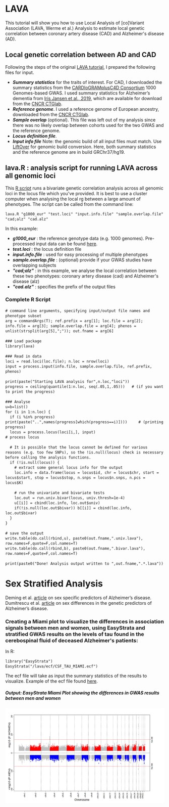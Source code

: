 # LAVA
This tutorial will show you how to use Local Analysis of [co]Variant Association (LAVA, Werme et al.) Analysis to estimate local genetic correlation between coronary artery disease (CAD) and Alzheimer's disease (AD).

## Local genetic correlation between AD and CAD
Following the steps of the original [LAVA tutorial](https://github.com/josefin-werme/LAVA), I prepared the following files for input.
- ***Summary statistics*** for the traits of interest. For CAD, I downloaded the summary statistics from the [CARDIoGRAMplusC4D Consortium](http://www.cardiogramplusc4d.org/data-downloads/) 1000 Genomes-based GWAS. I used summary statistics for Alzheimer’s dementia from [Iris Jansen et al., 2019](https://www.nature.com/articles/s41588-018-0311-9), which are available for download from the [CNCR CTGlab](https://ctg.cncr.nl/software/summary_statistics). 
- ***Reference genome***. I used a reference genome of European ancestry, downloaded from the [CNCR CTGlab](https://ctg.cncr.nl/software/magma).  
- ***Sample overlap*** (optional). This file was left out of my analysis since there was no likely overlap between cohorts used for the two GWAS and the reference genome.
- ***Locus definition file***. 
- ***Input info file***
Note: the genomic build of all input files must match. Use [LiftOver](https://genome.ucsc.edu/cgi-bin/hgLiftOver/) for genomic build conversion. Here, both summary statistics and the reference genome are in build GRChr37/hg19.

## lava.R : analysis script for running LAVA across all genomic loci
This [R script](https://github.com/GaglianoTaliun-Lab/lava_protocol/blob/main/lava.R) runs a bivariate genetic correlation analysis across all genomic loci in the locus file which you've provided. It is best to use a cluster computer when analysing the local rg between a large amount of phenotypes. The script can be called from the command line:

```
lava.R "g1000_eur" "test.loci" "input.info.file" "sample.overlap.file" "cad;alz" "cad.alz"
```

In this example:
- ***g1000_eur*** : the reference genotype data (e.g. 1000 genomes). Pre-processed input data can be found [here](https://ctg.cncr.nl/software/magma).
- ***test.loci*** : the locus definition file
- ***input.info.file*** : used for easy processing of multiple phenotypes
- ***sample.overlap.file*** : (optional) provide if your GWAS studies have overlapping subjects
- ***"cad;alz"*** : in this example, we analyse the local correlation between these two phenotypes: coronary artery disease (cad) and Alzheimer's disease (alz)
- ***"cad.alz"*** : specifies the prefix of the output files



### **Complete R Script**

```
# command line arguments, specifying input/output file names and phenotype subset
arg = commandArgs(T); ref.prefix = arg[1]; loc.file = arg[2]; info.file = arg[3]; sample.overlap.file = arg[4]; phenos = unlist(strsplit(arg[5],";")); out.fname = arg[6]

### Load package
library(lava)

### Read in data
loci = read.loci(loc.file); n.loc = nrow(loci)
input = process.input(info.file, sample.overlap.file, ref.prefix, phenos)

print(paste("Starting LAVA analysis for",n.loc,"loci"))
progress = ceiling(quantile(1:n.loc, seq(.05,1,.05)))   # (if you want to print the progress)

### Analyse
u=b=list()
for (i in 1:n.loc) {
  if (i %in% progress) print(paste("..",names(progress[which(progress==i)])))     # (printing progress)
  locus = process.locus(loci[i,], input)                                          # process locus

  # It is possible that the locus cannot be defined for various reasons (e.g. too few SNPs), so the !is.null(locus) check is necessary before calling the analysis functions.
  if (!is.null(locus)) {
    # extract some general locus info for the output
    loc.info = data.frame(locus = locus$id, chr = locus$chr, start = locus$start, stop = locus$stop, n.snps = locus$n.snps, n.pcs = locus$K)

    # run the univariate and bivariate tests
    loc.out = run.univ.bivar(locus, univ.thresh=1e-4)
    u[[i]] = cbind(loc.info, loc.out$univ)
    if(!is.null(loc.out$bivar)) b[[i]] = cbind(loc.info, loc.out$bivar)
  }
}

# save the output
write.table(do.call(rbind,u), paste0(out.fname,".univ.lava"), row.names=F,quote=F,col.names=T)
write.table(do.call(rbind,b), paste0(out.fname,".bivar.lava"), row.names=F,quote=F,col.names=T)

print(paste0("Done! Analysis output written to ",out.fname,".*.lava"))
```

# Sex Stratified Analysis
Deming et al. [article](https://www.ncbi.nlm.nih.gov/pmc/articles/PMC6280657/) on sex specific predictors of Alzheimer’s disease.
Dumitrescu et al. [article](https://www.ncbi.nlm.nih.gov/pmc/articles/PMC6736148/) on sex differences in the genetic predictors of Alzheimer’s disease.

### Creating a Miami plot to visualize the differences in association signals between men and women, using EasyStrata and stratified GWAS results on the levels of tau found in the cerebospinal fluid of deceased Alzheimer's patients:

In R: 

```
library("EasyStrata")
EasyStrata("/lava/ecf/CSF_TAU_MIAMI.ecf")
```

The ecf file will take as input the summary statistics of the results to visualize. 
Example of the ecf file found [here](https://github.com/GaglianoTaliun-Lab/lava_protocol/blob/main/CSF_TAU_MIAMI.ecf).

##### Output: EasyStrata Miami Plot showing the differences in GWAS results between men and women
<img src="https://github.com/GaglianoTaliun-Lab/lava_protocol/blob/main/CSF_TAU_miami.png" width="600" height="300">

 

